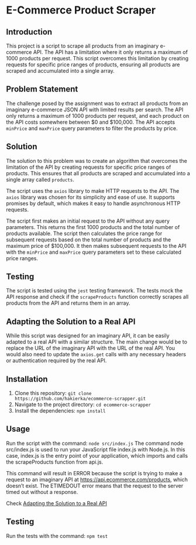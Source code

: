# E-Commerce Product Scraper

## Introduction

This project is a script to scrape all products from an imaginary e-commerce API. The API has a limitation where it only returns a maximum of 1000 products per request. This script overcomes this limitation by creating requests for specific price ranges of products, ensuring all products are scraped and accumulated into a single array.

## Problem Statement

The challenge posed by the assignment was to extract all products from an imaginary e-commerce JSON API with limited results per search. The API only returns a maximum of 1000 products per request, and each product on the API costs somewhere between $0 and $100,000. The API accepts `minPrice` and `maxPrice` query parameters to filter the products by price.

## Solution

The solution to this problem was to create an algorithm that overcomes the limitation of the API by creating requests for specific price ranges of products. This ensures that all products are scraped and accumulated into a single array called `products`.

The script uses the `axios` library to make HTTP requests to the API. The `axios` library was chosen for its simplicity and ease of use. It supports promises by default, which makes it easy to handle asynchronous HTTP requests.

The script first makes an initial request to the API without any query parameters. This returns the first 1000 products and the total number of products available. The script then calculates the price range for subsequent requests based on the total number of products and the maximum price of $100,000. It then makes subsequent requests to the API with the `minPrice` and `maxPrice` query parameters set to these calculated price ranges.

## Testing

The script is tested using the `jest` testing framework. The tests mock the API response and check if the `scrapeProducts` function correctly scrapes all products from the API and returns them in an array.

## Adapting the Solution to a Real API

While this script was designed for an imaginary API, it can be easily adapted to a real API with a similar structure. The main change would be to replace the URL of the imaginary API with the URL of the real API. You would also need to update the `axios.get` calls with any necessary headers or authentication required by the real API.

## Installation

1. Clone this repository: `git clone https://github.com/hakierka/ecommerce-scrapper.git`
2. Navigate to the project directory: `cd ecommerce-scrapper`
3. Install the dependencies: `npm install`

## Usage

Run the script with the command: `node src/index.js`
The command node src/index.js is used to run your JavaScript file index.js with Node.js. In this case, index.js is the entry point of your application, which imports and calls the scrapeProducts function from api.js.

This command will result in ERROR because the script is trying to make a request to an imaginary API at https://api.ecommerce.com/products, which doesn’t exist. The ETIMEDOUT error means that the request to the server timed out without a response.

Check [Adapting the Solution to a Real API](##adapting-the-solution-to-a-Real-API) 

## Testing

Run the tests with the command: `npm test`

